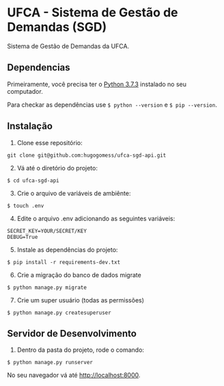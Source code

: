 # UFCA - Sistema de Gestão de Demandas (SGD)

Sistema de Gestão de Demandas da UFCA.

## Dependencias

Primeiramente, você precisa ter o [Python 3.7.3](https://www.python.org/downloads/) instalado no seu computador.

Para checkar as dependências use `$ python --version` e `$ pip --version`.

## Instalação

1. Clone esse repositório:

  ```
  git clone git@github.com:hugogomess/ufca-sgd-api.git
  ```

2. Vá até o diretório do projeto:

  ```
  $ cd ufca-sgd-api
  ```

3. Crie o arquivo de variáveis de ambiênte:
  
  ```
  $ touch .env
  ```

4. Edite o arquivo .env adicionando as seguintes variáveis:

  ```
  SECRET_KEY=YOUR/SECRET/KEY
  DEBUG=True
  ```

5. Instale as dependências do projeto:

  ```
  $ pip install -r requirements-dev.txt
  ```

6. Crie a migração do banco de dados migrate

  ```
  $ python manage.py migrate
  ```

7. Crie um super usuário (todas as permissões)

  ```
  $ python manage.py createsuperuser
  ```

## Servidor de Desenvolvimento

1. Dentro da pasta do projeto, rode o comando:

  ```
  $ python manage.py runserver
  ```

No seu navegador vá até [http://localhost:8000](http://localhost:8000).
